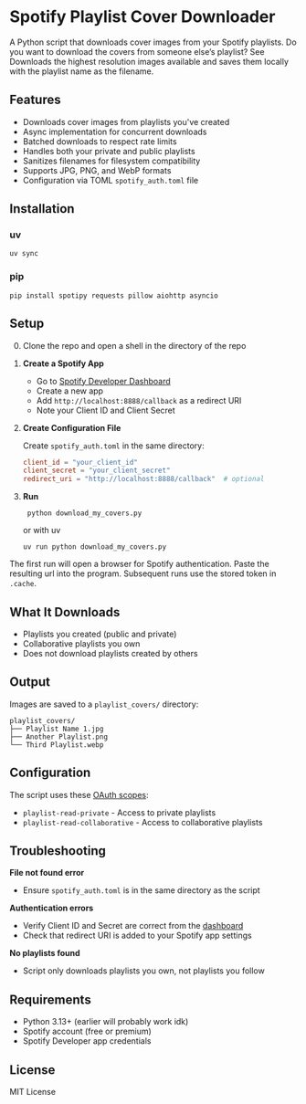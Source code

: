 # Spotify Playlist Cover Downloader

A Python script that downloads cover images from your Spotify playlists. 
Do you want to download the covers from someone else’s playlist? See []()
Downloads the highest resolution images available and saves them locally with the playlist name as the filename.

## Features

- Downloads cover images from playlists you've created
- Async implementation for concurrent downloads
- Batched downloads to respect rate limits
- Handles both your private and public playlists
- Sanitizes filenames for filesystem compatibility
- Supports JPG, PNG, and WebP formats
- Configuration via TOML `spotify_auth.toml` file

## Installation

### uv

```shell
uv sync
```

### pip 

```shell
pip install spotipy requests pillow aiohttp asyncio
```

## Setup

0. Clone the repo and open a shell in the directory of the repo

1. **Create a Spotify App**
   - Go to [Spotify Developer Dashboard](https://developer.spotify.com/dashboard)
   - Create a new app
   - Add `http://localhost:8888/callback` as a redirect URI
   - Note your Client ID and Client Secret

2. **Create Configuration File**
   
   Create `spotify_auth.toml` in the same directory:
   ```toml
   client_id = "your_client_id"
   client_secret = "your_client_secret"
   redirect_uri = "http://localhost:8888/callback"  # optional
   ```

3. **Run**
   ```shell
    python download_my_covers.py
   ```
   or with uv
     ```shell
    uv run python download_my_covers.py
     ```
   
The first run will open a browser for Spotify authentication. 
Paste the resulting url into the program.
Subsequent runs use the stored token in `.cache`.

## What It Downloads

- Playlists you created (public and private)
- Collaborative playlists you own
- Does not download playlists created by others

## Output

Images are saved to a `playlist_covers/` directory:
```
playlist_covers/
├── Playlist Name 1.jpg
├── Another Playlist.png
└── Third Playlist.webp
```

## Configuration

The script uses these [OAuth scopes](https://developer.spotify.com/documentation/web-api/concepts/scopes):

- `playlist-read-private` - Access to private playlists
- `playlist-read-collaborative` - Access to collaborative playlists

## Troubleshooting

**File not found error**
- Ensure `spotify_auth.toml` is in the same directory as the script

**Authentication errors**
- Verify Client ID and Secret are correct from the [dashboard](https://developer.spotify.com/dashboard)
- Check that redirect URI is added to your Spotify app settings

**No playlists found**
- Script only downloads playlists you own, not playlists you follow

## Requirements

- Python 3.13+ (earlier will probably work idk)
- Spotify account (free or premium)
- Spotify Developer app credentials

## License

MIT License